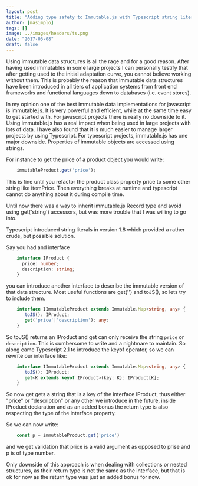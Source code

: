 ```yaml
---
layout: post
title: "Adding type safety to Immutable.js with Typescript string literals and keyof"
author: [masimplo]
tags: []
image: ../images/headers/ts.png
date: "2017-05-08"
draft: false
---
```



Using immutable data structures is all the rage and for a good reason. After having used immutables in some large projects I can personally testify that after getting used to the initial adaptation curve, you cannot believe working without them. This is probably the reason that immutable data structures have been introduced in all tiers of application systems from front end frameworks and functional languages down to databases (i.e. event stores).

In my opinion one of the best immutable data implementations for javascript is immutable.js. It is very powerful and efficient, while at the same time easy to get started with. For javascript projects there is really no downside to it.
Using immutable.js has a real impact when being used in large projects with lots of data. I have also found that it is much easier to manage larger projects by using Typescript. For typescript projects, immutable.js has one major downside. Properties of immutable objects are accessed using strings.

For instance to get the price of a product object you would write:

```typescript
    immutableProduct.get('price');
```

This is fine until you refactor the product class property price to some other string like itemPrice. Then everything breaks at runtime and typescript cannot do anything about it during compile time.

Until now there was a way to inherit immutable.js Record type and avoid using get('string') accessors, but was more trouble that I was willing to go into.

Typescript introduced string literals in version 1.8 which provided a rather crude, but possible solution.

Say you had and interface

```typescript
    interface IProduct {
      price: number;
      description: string;
    }
```

you can introduce another interface to describe the immutable version of that data structure. Most useful functions are get('') and toJS(), so lets try to include them.

```typescript
    interface IImmutableProduct extends Immutable.Map<string, any> {
       toJS(): IProduct;
       get('price'|'description'): any;
    }
```

So toJS() returns an IProduct and get can only receive the string `price` or `description`. This is cumbersome to write and a nightmare to maintain. So along came Typescript 2.1 to introduce the keyof operator, so we can rewrite our interface like:

```typescript
    interface IImmutableProduct extends Immutable.Map<string, any> {
       toJS(): IProduct;
       get<K extends keyof IProduct>(key: K): IProduct[K];
    }
```

So now get gets a string that is a key of the interface IProduct, thus either "price" or "description" or any other we introduce in the future, inside IProduct declaration and as an added bonus the return type is also respecting the type of the interface property.

So we can now write:

```typescript
    const p = immutableProduct.get('price')
```

and we get validation that price is a valid argument as opposed to prise and p is of type number.

Only downside of this approach is when dealing with collections or nested structures, as their return type is not the same as the interface, but that is ok for now as the return type was just an added bonus for now.
